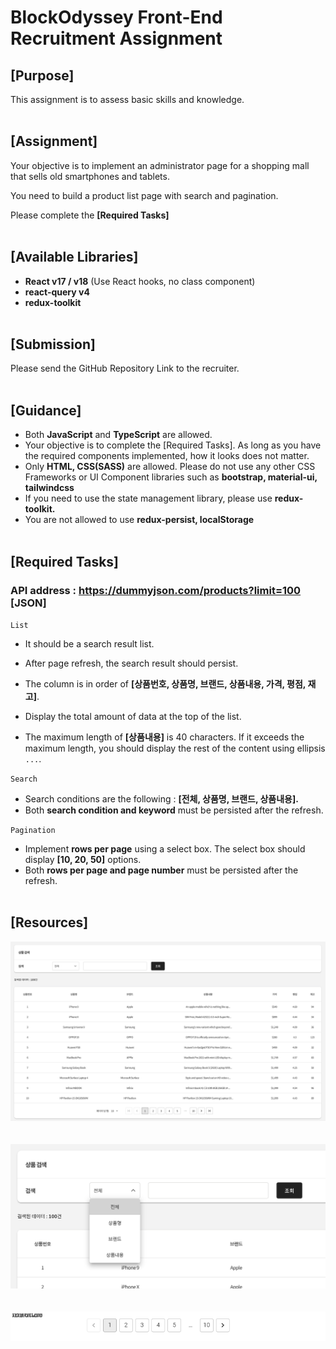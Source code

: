 # BlockOdyssey Front-End Recruitment Assignment

## **[Purpose]**

This assignment is to assess basic skills and knowledge.
<br />
<br />

## **[Assignment]**

Your objective is to implement an administrator page for a shopping mall that sells old smartphones and tablets.

You need to build a product list page with search and pagination.

Please complete the **[Required Tasks]**
<br />
<br />

## **[Available Libraries]**

-   **React v17 / v18** (Use React hooks, no class component)
-   **react-query v4**
-   **redux-toolkit**
    <br />
    <br />

## **[Submission]**

Please send the GitHub Repository Link to the recruiter.
<br />
<br />

## **[Guidance]**

-   Both **JavaScript** and **TypeScript** are allowed.
-   Your objective is to complete the [Required Tasks]. As long as you have the required components implemented, how it looks does not matter.
-   Only **HTML, CSS(SASS)** are allowed. Please do not use any other CSS Frameworks or UI Component libraries such as **bootstrap, material-ui, tailwindcss**
-   If you need to use the state management library, please use **redux-toolkit.**
-   You are not allowed to use **redux-persist, localStorage**
    <br />
    <br />

## **[Required Tasks]**

### **API address** : <https://dummyjson.com/products?limit=100> [JSON]

`List`

-   It should be a search result list.

-   After page refresh, the search result should persist.

-   The column is in order of **[상품번호, 상품명, 브랜드, 상품내용, 가격, 평점, 재고]**.

-   Display the total amount of data at the top of the list.

-   The maximum length of **[상품내용]** is 40 characters. If it exceeds the maximum length, you should display the rest of the content using ellipsis `...`.

`Search`

-   Search conditions are the following : **[전체, 상품명, 브랜드, 상품내용].**
-   Both **search condition and keyword** must be persisted after the refresh.

`Pagination`

-   Implement **rows per page** using a select box. The select box should display **[10, 20, 50]** options.
-   Both **rows per page and page number** must be persisted after the refresh.
    <br />
    <br />

## **[Resources]**

![First Image](/1.png)  
<br />
<br />
![Second Image](/2.png)  
<br />
<br />
![Third Image](/3.gif)
